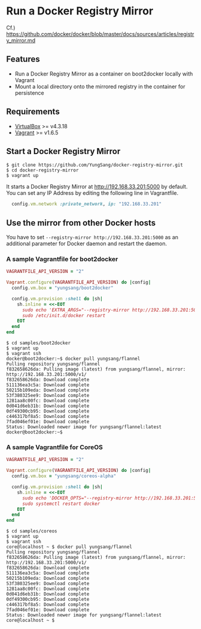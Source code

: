 # Run a Docker Registry Mirror

Cf.) https://github.com/docker/docker/blob/master/docs/sources/articles/registry_mirror.md

## Features

- Run a Docker Registry Mirror as a container on boot2docker locally with Vagrant
- Mount a local directory onto the mirrored registry in the container for persistence

## Requirements

- [VirtualBox](https://www.virtualbox.org/) >= v4.3.18
- [Vagrant](https://www.vagrantup.com/) >= v1.6.5

## Start a Docker Registry Mirror

```
$ git clone https://github.com/YungSang/docker-registry-mirror.git
$ cd docker-registry-mirror
$ vagrant up
```

It starts a Docker Registry Mirror at http://192.168.33.201:5000 by default.  
You can set any IP Address by editing the following line in Vagrantfile.

```ruby
  config.vm.network :private_network, ip: "192.168.33.201"
```

## Use the mirror from other Docker hosts

You have to set `--registry-mirror http://192.168.33.201:5000` as an additional parameter for Docker daemon and restart the daemon.

### A sample Vagrantfile for boot2docker

```ruby
VAGRANTFILE_API_VERSION = "2"

Vagrant.configure(VAGRANTFILE_API_VERSION) do |config|
  config.vm.box = "yungsang/boot2docker"

  config.vm.provision :shell do |sh|
    sh.inline = <<-EOT
      sudo echo 'EXTRA_ARGS="--registry-mirror http://192.168.33.201:5000"' > /var/lib/boot2docker/profile
      sudo /etc/init.d/docker restart
    EOT
  end
end
```

```
$ cd samples/boot2docker
$ vagrant up
$ vagrant ssh
docker@boot2docker:~$ docker pull yungsang/flannel
Pulling repository yungsang/flannel
f832658626da: Pulling image (latest) from yungsang/flannel, mirror: http://192.168.33.201:5000/v1/
f832658626da: Download complete
511136ea3c5a: Download complete
50215b109eda: Download complete
53f380325ee9: Download complete
1281aa8c00fc: Download complete
0d041d6eb31b: Download complete
0df49300cb95: Download complete
c446317bf8a5: Download complete
7fad046ef01e: Download complete
Status: Downloaded newer image for yungsang/flannel:latest
docker@boot2docker:~$ 
```

### A sample Vagrantfile for CoreOS

```ruby
VAGRANTFILE_API_VERSION = "2"

Vagrant.configure(VAGRANTFILE_API_VERSION) do |config|
  config.vm.box = "yungsang/coreos-alpha"

  config.vm.provision :shell do |sh|
    sh.inline = <<-EOT
      sudo echo 'DOCKER_OPTS="--registry-mirror http://192.168.33.201:5000"' > /run/docker_opts.env
      sudo systemctl restart docker
    EOT
  end
end
```

```
$ cd samples/coreos
$ vagrant up
$ vagrant ssh
core@localhost ~ $ docker pull yungsang/flannel
Pulling repository yungsang/flannel
f832658626da: Pulling image (latest) from yungsang/flannel, mirror: http://192.168.33.201:5000/v1/
f832658626da: Download complete
511136ea3c5a: Download complete
50215b109eda: Download complete
53f380325ee9: Download complete
1281aa8c00fc: Download complete
0d041d6eb31b: Download complete
0df49300cb95: Download complete
c446317bf8a5: Download complete
7fad046ef01e: Download complete
Status: Downloaded newer image for yungsang/flannel:latest
core@localhost ~ $ 
```
